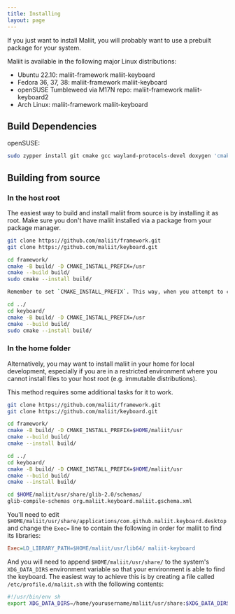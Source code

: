 ```yaml
---
title: Installing
layout: page
---
```


If you just want to install Maliit, you will probably want to use a prebuilt package for your system.

Maliit is available in the following major Linux distributions:

* Ubuntu 22.10: maliit-framework maliit-keyboard
* Fedora 36, 37, 38: maliit-framework maliit-keyboard
* openSUSE Tumbleweed via M17N repo: maliit-framework maliit-keyboard2
* Arch Linux: maliit-framework maliit-keyboard

## Build Dependencies

openSUSE:
```bash
sudo zypper install git cmake gcc wayland-protocols-devel doxygen 'cmake(Qt5Gui)' 'cmake(Qt5Quick)' 'cmake(Qt5DBus)' 'cmake(Qt5WaylandClient)' 'cmake(Qt5XkbCommonSupport)' 'cmake(Qt5QuickControls2)' 'cmake(Qt5Multimedia)' 'cmake(Qt5Feedback)' libqt5-qtwayland-private-headers-devel anthy-devel libpinyin-devel libchewing-devel libpresage-devel hunspell-devel glib2-tools
```

## Building from source

### In the host root

The easiest way to build and install maliit from source is by installing it as root.
Make sure you don't have maliit installed via a package from your package manager.

```bash
git clone https://github.com/maliit/framework.git
git clone https://github.com/maliit/keyboard.git

cd framework/
cmake -B build/ -D CMAKE_INSTALL_PREFIX=/usr
cmake --build build/
sudo cmake --install build/

Remember to set `CMAKE_INSTALL_PREFIX`. This way, when you attempt to compile the keyboard component, it will automatically pick the framework build as a dependency.

cd ../
cd keyboard/
cmake -B build/ -D CMAKE_INSTALL_PREFIX=/usr
cmake --build build/
sudo cmake --install build/
```

### In the home folder

Alternatively, you may want to install maliit in your home for local development, especially if you are in a restricted environment where you cannot install files to your host root (e.g. immutable distributions).

This method requires some additional tasks for it to work.

```bash
git clone https://github.com/maliit/framework.git
git clone https://github.com/maliit/keyboard.git

cd framework/
cmake -B build/ -D CMAKE_INSTALL_PREFIX=$HOME/maliit/usr
cmake --build build/
cmake --install build/

cd ../
cd keyboard/
cmake -B build/ -D CMAKE_INSTALL_PREFIX=$HOME/maliit/usr
cmake --build build/
cmake --install build/

cd $HOME/maliit/usr/share/glib-2.0/schemas/
glib-compile-schemas org.maliit.keyboard.maliit.gschema.xml
```

You'll need to edit `$HOME/maliit/usr/share/applications/com.github.maliit.keyboard.desktop` and change the `Exec=` line to contain the following in order for maliit to find its libraries:

```ini
Exec=LD_LIBRARY_PATH=$HOME/maliit/usr/lib64/ maliit-keyboard
```

And you will need to append `$HOME/maliit/usr/share/` to the system's `XDG_DATA_DIRS` environment variable so that your environment is able to find the keyboard. The easiest way to achieve this is by creating a file called `/etc/profile.d/maliit.sh` with the following contents:

```bash
#!/usr/bin/env sh
export XDG_DATA_DIRS=/home/yourusername/maliit/usr/share:$XDG_DATA_DIRS
```
